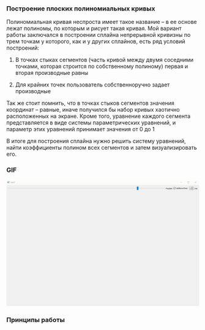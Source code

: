 ### Построение плоских полиномиальных кривых

Полиномиальная кривая неспроста имеет такое название – в ее основе лежат полиномы, по которым и рисует такая кривая. Мой вариант работы заключался в построении сплайна непрерывной кривизны по трем точкам у которого, как и у других сплайнов, есть ряд условий построений: 

1)	В точках стыках сегментов (часть кривой между двумя соседними точками, которая строится по собственному полиному) первая и вторая производные равны

2)	Для крайних точек пользователь собственноручно задает производные

Так же стоит помнить, что в точках стыков сегментов значения координат – равные, иначе получился бы набор кривых хаотично расположенных на экране. Кроме того, уравнение каждого сегмента представляется в виде системы параметрических уравнений, и параметр этих уравнений принимает значения от 0 до 1

В итоге для построения сплайна нужно решить систему уравнений, найти коэффициенты полином всех сегментов и затем визуализировать его.

### GIF

![](lab7.gif)

### Принципы работы
